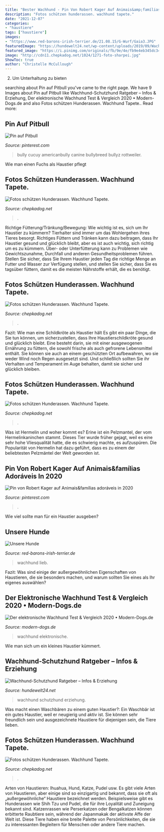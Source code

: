 ```yaml
---
title: "Bester Wachhund - Pin Von Robert Kager Auf Animais&amp;famílias Adoráveis In 2020"
description: "Fotos schützen hunderassen. wachhund tapete."
date: "2021-12-07"
categories:
- "haustiere"
tags: ["haustiere"]
images:
- "https://www.red-barons-irish-terrier.de/21.08.15/G-Wurf/Gaia3.JPG"
featuredImage: "https://hundewelt24.net/wp-content/uploads/2019/09/Wachhund-Schutzhund-Ratgeber-und-Tipps.jpg"
featured_image: "https://i.pinimg.com/originals/fb/9e/4e/fb9e4eb345dc34fc62c7a2fceb1010eb.jpg"
image: "http://cdn11.chepkadog.net/1024/1271-foto-sharpei.jpg"
ShowToc: true
author: "Christelle McCullough"
---
```



2. Um Unterhaltung zu bieten

	

		
searching about Pin auf Pitbull you've came to the right page. We have 9 Images about Pin auf Pitbull like Wachhund-Schutzhund Ratgeber – Infos &amp; Erziehung, Der elektronische Wachhund Test &amp; Vergleich 2020 • Modern-Dogs.de and also Fotos schützen Hunderassen. Wachhund Tapete.. Read more:
		
    
## Pin Auf Pitbull

<img loading=lazy src="https://i.pinimg.com/originals/fb/9e/4e/fb9e4eb345dc34fc62c7a2fceb1010eb.jpg" onerror="this.onerror=null;this.src='https://tse3.mm.bing.net/th?id=OIP.IY-hvWdlV_70fsaApPw2IAHaHa&amp;pid=15.1';" alt="Pin auf Pitbull">

_Source: pinterest.com_

>bully cucuy americanbully canine bullybreed bullyz rottweiler. 

	

Wie man einen Fuchs als Haustier pflegt

    
## Fotos Schützen Hunderassen. Wachhund Tapete.

<img loading=lazy src="http://cdn11.chepkadog.net/2560/1271-foto-sharpei.jpg" onerror="this.onerror=null;this.src='https://tse1.mm.bing.net/th?id=OIP.mInfM3715z28sr5K37dhhQHaEo&amp;pid=15.1';" alt="Fotos schützen Hunderassen. Wachhund Tapete.">

_Source: chepkadog.net_

>. 

	

Richtige Fütterung/Tränkung/Bewegung: Wie wichtig ist es, sich um Ihr Haustier zu kümmern?
Tierhalter sind immer um das Wohlergehen ihres Tieres besorgt. Richtiges Füttern und Tränken kann dazu beitragen, dass Ihr Haustier gesund und glücklich bleibt, aber es ist auch wichtig, sich richtig um es zu kümmern. Über- oder Unterfütterung kann zu Problemen wie Gewichtszunahme, Durchfall und anderen Gesundheitsproblemen führen. Stellen Sie sicher, dass Sie Ihrem Haustier jeden Tag die richtige Menge an Futter und Wasser zur Verfügung stellen, und stellen Sie sicher, dass Sie es tagsüber füttern, damit es die meisten Nährstoffe erhält, die es benötigt.

    
## Fotos Schützen Hunderassen. Wachhund Tapete.

<img loading=lazy src="http://cdn05.chepkadog.net/3200/1217-ca-de-bou-bilder.jpg" onerror="this.onerror=null;this.src='https://tse4.mm.bing.net/th?id=OIP.Fta71vYBEbVhKPUG0z0MKQHaE6&amp;pid=15.1';" alt="Fotos schützen Hunderassen. Wachhund Tapete.">

_Source: chepkadog.net_

>. 

	

Fazit: Wie man eine Schildkröte als Haustier hält
Es gibt ein paar Dinge, die Sie tun können, um sicherzustellen, dass Ihre Haustierschildkröte gesund und glücklich bleibt. Eine besteht darin, sie mit einer ausgewogenen Ernährung zu füttern, die sowohl frische als auch gefrorene Lebensmittel enthält. Sie können sie auch an einem geschützten Ort aufbewahren, wo sie weder Wind noch Regen ausgesetzt sind. Und schließlich sollten Sie ihr Verhalten und Temperament im Auge behalten, damit sie sicher und glücklich bleiben.

    
## Fotos Schützen Hunderassen. Wachhund Tapete.

<img loading=lazy src="http://cdn10.chepkadog.net/5120/1162-elegante-african-hound.jpg" onerror="this.onerror=null;this.src='https://tse3.mm.bing.net/th?id=OIP.5i1iODms-z6ULG4o0cqOSQHaFj&amp;pid=15.1';" alt="Fotos schützen Hunderassen. Wachhund Tapete.">

_Source: chepkadog.net_

>. 

	

Was ist Hermelin und woher kommt es?
Erine ist ein Pelzmantel, der vom Hermelinkaninchen stammt. Dieses Tier wurde früher gejagt, weil es eine sehr hohe Vliesqualität hatte, die es schwierig machte, es aufzuspüren. Die Popularität von Hermelin hat dazu geführt, dass es zu einem der beliebtesten Pelzmäntel der Welt geworden ist.

    
## Pin Von Robert Kager Auf Animais&amp;famílias Adoráveis In 2020

<img loading=lazy src="https://i.pinimg.com/originals/8f/ea/1a/8fea1a999eed905397d7b277fe7ca4e5.jpg" onerror="this.onerror=null;this.src='https://tse4.mm.bing.net/th?id=OIP.0Cr0dAnsMkGjRimCSXXrJQHaLG&amp;pid=15.1';" alt="Pin von Robert Kager auf Animais&amp;famílias adoráveis in 2020">

_Source: pinterest.com_

>. 

	

Wie viel sollte man für ein Haustier ausgeben?

    
## Unsere Hunde

<img loading=lazy src="https://www.red-barons-irish-terrier.de/21.08.15/G-Wurf/Gaia3.JPG" onerror="this.onerror=null;this.src='https://tse1.mm.bing.net/th?id=OIP.rtMVJDlEoHK671pso4ytFgHaGS&amp;pid=15.1';" alt="Unsere Hunde">

_Source: red-barons-irish-terrier.de_

>wachhund lieb. 

	

Fazit: Was sind einige der außergewöhnlichen Eigenschaften von Haustieren, die sie besonders machen, und warum sollten Sie eines als Ihr eigenes auswählen?

    
## Der Elektronische Wachhund Test &amp; Vergleich 2020 • Modern-Dogs.de

<img loading=lazy src="https://modern-dogs.de/wp-content/uploads/2020/06/echter-wachhund.jpg" onerror="this.onerror=null;this.src='https://tse2.mm.bing.net/th?id=OIP.js-UzaMcp-REFWvqIJdGyAHaFS&amp;pid=15.1';" alt="Der elektronische Wachhund Test &amp; Vergleich 2020 • Modern-Dogs.de">

_Source: modern-dogs.de_

>wachhund elektronische. 

	

Wie man sich um ein kleines Haustier kümmert.

    
## Wachhund-Schutzhund Ratgeber – Infos &amp; Erziehung

<img loading=lazy src="https://hundewelt24.net/wp-content/uploads/2019/09/Wachhund-Schutzhund-Ratgeber-und-Tipps.jpg" onerror="this.onerror=null;this.src='https://tse4.mm.bing.net/th?id=OIP.oHoazFrFzqTaWbfTUPyx-gHaEE&amp;pid=15.1';" alt="Wachhund-Schutzhund Ratgeber – Infos &amp; Erziehung">

_Source: hundewelt24.net_

>wachhund schutzhund erziehung. 

	

Was macht einen Waschbären zu einem guten Haustier?:
Ein Waschbär ist ein gutes Haustier, weil er neugierig und aktiv ist. Sie können sehr freundlich sein und ausgezeichnete Haustiere für diejenigen sein, die Tiere lieben.

    
## Fotos Schützen Hunderassen. Wachhund Tapete.

<img loading=lazy src="http://cdn11.chepkadog.net/1024/1271-foto-sharpei.jpg" onerror="this.onerror=null;this.src='https://tse2.mm.bing.net/th?id=OIP.W6LenW0J1cf2l4_zcH6R7gHaEo&amp;pid=15.1';" alt="Fotos schützen Hunderassen. Wachhund Tapete.">

_Source: chepkadog.net_

>. 

	

Arten von Haustieren: Ihuahua, Hund, Katze, Pudel usw.
Es gibt viele Arten von Haustieren, aber einige sind so einzigartig und bekannt, dass sie oft als „außergewöhnliche“ Haustiere bezeichnet werden. Beispielsweise gibt es Hunderassen wie Shih Tzu und Pudel, die für ihre Loyalität und Zuneigung bekannt sind. Katzenrassen wie Perserkatzen oder Bengalkatzen können erbitterte Raubtiere sein, während der Japanmakak der aktivste Affe der Welt ist. Diese Tiere haben eine breite Palette von Persönlichkeiten, die sie zu interessanten Begleitern für Menschen oder andere Tiere machen.

